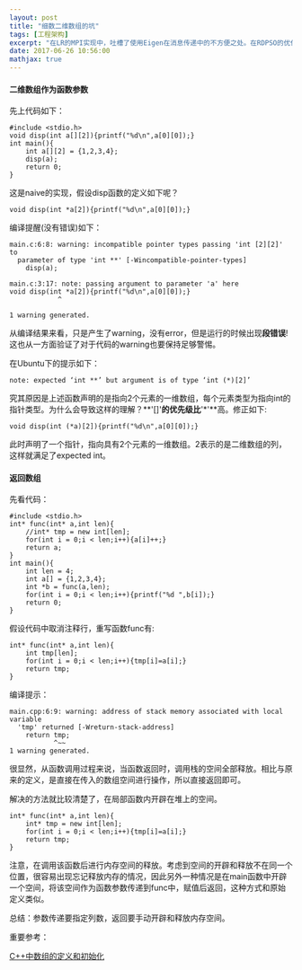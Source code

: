 ```yaml
---
layout: post
title: "细数二维数组的坑"
tags: [工程架构]
excerpt: "在LR的MPI实现中，吐槽了使用Eigen在消息传递中的不方便之处。在RDPSO的优化实现中，采用原生二维数组，本文是关于二维数组相关的坑的总结。"
date: 2017-06-26 10:56:00
mathjax: true
---
```


#### 二维数组作为函数参数

先上代码如下：

    #include <stdio.h>
    void disp(int a[][2]){printf("%d\n",a[0][0]);}
    int main(){
        int a[][2] = {1,2,3,4};
        disp(a);
        return 0;
    }

这是naive的实现，假设disp函数的定义如下呢？

    void disp(int *a[2]){printf("%d\n",a[0][0]);}

编译提醒(没有错误)如下：

    main.c:6:8: warning: incompatible pointer types passing 'int [2][2]' to
      parameter of type 'int **' [-Wincompatible-pointer-types]
        disp(a);

    main.c:3:17: note: passing argument to parameter 'a' here
    void disp(int *a[2]){printf("%d\n",a[0][0]);}
                ^

    1 warning generated.

从编译结果来看，只是产生了warning，没有error，但是运行的时候出现**段错误**!这也从一方面验证了对于代码的warning也要保持足够警惕。

在Ubuntu下的提示如下：

    note: expected ‘int **’ but argument is of type ‘int (*)[2]’

究其原因是上述函数声明的是指向2个元素的一维数组，每个元素类型为指向int的指针类型。为什么会导致这样的理解？**'[]'**的优先级比**'\*'**高。修正如下:

    void disp(int (*a)[2]){printf("%d\n",a[0][0]);}

此时声明了一个指针，指向具有2个元素的一维数组。2表示的是二维数组的列，这样就满足了expected int。

#### 返回数组

先看代码：

    #include <stdio.h>
    int* func(int* a,int len){
        //int* tmp = new int[len];
        for(int i = 0;i < len;i++){a[i]++;}
        return a;
    }
    int main(){
        int len = 4;
        int a[] = {1,2,3,4};
        int *b = func(a,len);
        for(int i = 0;i < len;i++){printf("%d ",b[i]);}
        return 0;
    }


假设代码中取消注释行，重写函数func有:

    int* func(int* a,int len){
        int tmp[len];
        for(int i = 0;i < len;i++){tmp[i]=a[i];}
        return tmp;
    }

编译提示：

    main.cpp:6:9: warning: address of stack memory associated with local variable
      'tmp' returned [-Wreturn-stack-address]
        return tmp;
               ^~~
    1 warning generated.

很显然，从函数调用过程来说，当函数返回时，调用栈的空间全部释放。相比与原来的定义，是直接在传入的数组空间进行操作，所以直接返回即可。

解决的方法就比较清楚了，在局部函数内开辟在堆上的空间。

    int* func(int* a,int len){
        int* tmp = new int[len];
        for(int i = 0;i < len;i++){tmp[i]=a[i];}
        return tmp;
    }

注意，在调用该函数后进行内存空间的释放。考虑到空间的开辟和释放不在同一个位置，很容易出现忘记释放内存的情况，因此另外一种情况是在main函数中开辟一个空间，将该空间作为函数参数传递到func中，赋值后返回，这种方式和原始定义类似。

总结：参数传递要指定列数，返回要手动开辟和释放内存空间。

重要参考：

[C++中数组的定义和初始化](https://www.cnblogs.com/SarahZhang0104/p/5749680.html)























